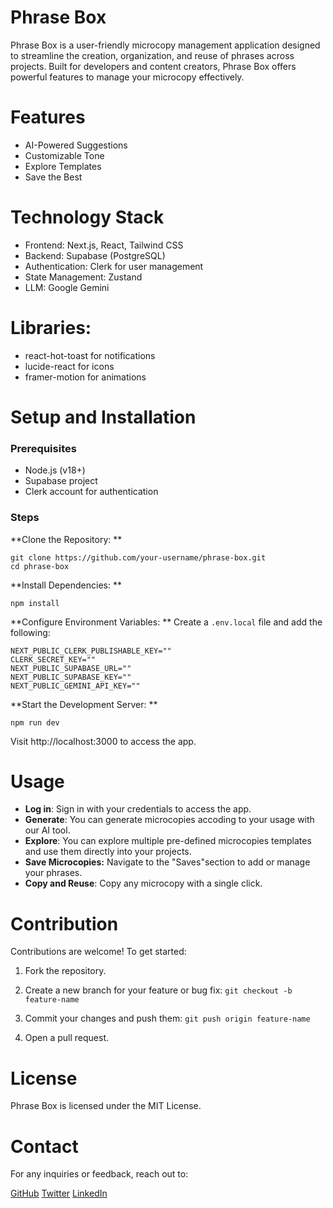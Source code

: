 # Phrase Box

Phrase Box is a user-friendly microcopy management application designed to streamline the creation, organization, and reuse of phrases across projects. Built for developers and content creators, Phrase Box offers powerful features to manage your microcopy effectively.

# Features

- AI-Powered Suggestions
- Customizable Tone
- Explore Templates
- Save the Best

# Technology Stack

- Frontend: Next.js, React, Tailwind CSS
- Backend: Supabase (PostgreSQL)
- Authentication: Clerk for user management
- State Management: Zustand
- LLM: Google Gemini

# Libraries:

- react-hot-toast for notifications
- lucide-react for icons
- framer-motion for animations

# Setup and Installation

### Prerequisites

- Node.js (v18+)
- Supabase project
- Clerk account for authentication

### Steps

**Clone the Repository:
**
```
git clone https://github.com/your-username/phrase-box.git
cd phrase-box
```

**Install Dependencies:
**

`npm install`

**Configure Environment Variables:
**
Create a `.env.local` file and add the following:

```
NEXT_PUBLIC_CLERK_PUBLISHABLE_KEY=""
CLERK_SECRET_KEY=""
NEXT_PUBLIC_SUPABASE_URL=""
NEXT_PUBLIC_SUPABASE_KEY=""
NEXT_PUBLIC_GEMINI_API_KEY=""
```

**Start the Development Server:
**

`npm run dev`

Visit http://localhost:3000 to access the app.

# Usage

- **Log in**: Sign in with your credentials to access the app.
- **Generate**: You can generate microcopies accoding to your usage with our AI tool.
- **Explore**: You can explore multiple pre-defined microcopies templates and use them directly into your projects.
- **Save Microcopies:** Navigate to the "Saves"section to add or manage your phrases.
- **Copy and Reuse**: Copy any microcopy with a single click.

# Contribution

Contributions are welcome! To get started:

1. Fork the repository.
2. Create a new branch for your feature or bug fix:
    `git checkout -b feature-name`

3. Commit your changes and push them:
    `git push origin feature-name`

4. Open a pull request.

# License

Phrase Box is licensed under the MIT License.

# Contact

For any inquiries or feedback, reach out to:

[GitHub](https://github.com/Shivam-Katare "GitHub")
[Twitter](https://x.com/Shivamkatare_27 "Twitter")
[LinkedIn](https://www.linkedin.com/in/shivam-katare "LinkedIn")

